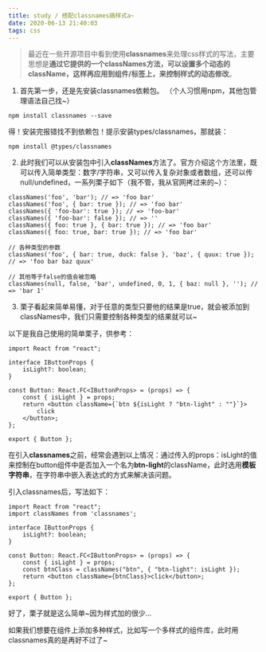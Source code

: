 ```yaml
---
title: study / 搭配classnames搞样式a~
date: 2020-06-13 21:40:03
tags: css
---
```


> 最近在一些开源项目中看到使用**classnames**来处理css样式的写法，主要思想是**通过它提供的一个classNames方法，可以设置多个动态的className，这样再应用到组件/标签上，来控制样式的动态修改**。


1. 首先第一步，还是先安装classnames依赖包。 （个人习惯用npm，其他包管理语法自己找~）

`npm install classnames --save`


得！安装完报错找不到依赖包！提示安装types/classnames，那就装：

`npm install @types/classnames`


2. 此时我们可以从安装包中引入**classNames**方法了。官方介绍这个方法里，既可以传入简单类型：数字/字符串，又可以传入复杂对象或者数组，还可以传null/undefined，一系列栗子如下（我不管，我从官网拷过来的~）：


```
classNames('foo', 'bar'); // => 'foo bar'
classNames('foo', { bar: true }); // => 'foo bar'
classNames({ 'foo-bar': true }); // => 'foo-bar'
classNames({ 'foo-bar': false }); // => ''
classNames({ foo: true }, { bar: true }); // => 'foo bar'
classNames({ foo: true, bar: true }); // => 'foo bar'
 
// 各种类型的参数
classNames('foo', { bar: true, duck: false }, 'baz', { quux: true }); // => 'foo bar baz quux'
 
// 其他等于false的值会被忽略
classNames(null, false, 'bar', undefined, 0, 1, { baz: null }, ''); // => 'bar 1'
```


3. 栗子看起来简单易懂，对于任意的类型只要他的结果是true，就会被添加到classNames中，我们只需要控制各种类型的结果就可以~

以下是我自己使用的简单栗子，供参考：

```
import React from "react";

interface IButtonProps {
    isLight?: boolean;
}

const Button: React.FC<IButtonProps> = (props) => {
    const { isLight } = props;
    return <button className={`btn ${isLight ? "btn-light" : ""}`}>
        click
    </button>;
};

export { Button };
```
在引入**classnames**之前，经常会遇到以上情况：通过传入的props：isLight的值来控制在button组件中是否加入一个名为**btn-light**的className，此时选用**模板字符串**，在字符串中嵌入表达式的方式来解决该问题。

引入classnames后，写法如下：

```
import React from "react";
import classNames from 'classnames';

interface IButtonProps {
    isLight?: boolean;
}

const Button: React.FC<IButtonProps> = (props) => {
    const { isLight } = props;
    const btnClass = classNames("btn", { "btn-light": isLight });
    return <button className={btnClass}>click</button>;
};

export { Button };
```


好了，栗子就是这么简单~因为样式加的很少...

如果我们想要在组件上添加多种样式，比如写一个多样式的组件库，此时用classnames真的是再好不过了~

